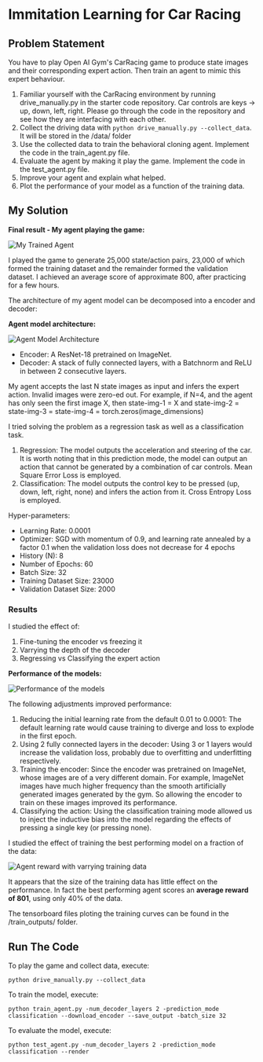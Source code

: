 # Immitation Learning for Car Racing

## Problem Statement

You have to play Open AI Gym's CarRacing game to produce state images and their corresponding expert action. Then train an agent to mimic this expert behaviour.

1. Familiar yourself with the CarRacing environment by running drive_manually.py in the starter code repository. Car controls are keys -> up, down, left, right. Please go through the code in the repository and see how they are interfacing with each other.
2. Collect the driving data with `python drive_manually.py --collect_data`. It will be stored in the /data/ folder
3. Use the collected data to train the behavioral cloning agent. Implement the code in the train_agent.py file.
4. Evaluate the agent by making it play the game. Implement the code in the test_agent.py file.
5. Improve your agent and explain what helped.
6. Plot the performance of your model as a function of the training data.


## My Solution

**Final result - My agent playing the game:**

![My Trained Agent](https://github.com/SohamTamba/DeepRL/blob/master/%232/Racing/racing-demo.gif)

I played the game to generate 25,000 state/action pairs, 23,000 of which formed the training dataset and the remainder formed the validation dataset. I achieved an average score of approximate 800, after practicing for a few hours.

The architecture of my agent model can be decomposed into a encoder and decoder:

**Agent model architecture:**

![Agent Model Architecture](https://github.com/SohamTamba/DeepRL/blob/master/%232/Racing/model.png)

* Encoder: A ResNet-18 pretrained on ImageNet.
* Decoder: A stack of fully connected layers, with a Batchnorm and ReLU in between 2 consecutive layers.


My agent accepts the last N state images as input and infers the expert action. Invalid images were zero-ed out. For example, if N=4, and the agent has only seen the first image X, then state-img-1 = X and state-img-2 = state-img-3 = state-img-4 = torch.zeros(image_dimensions)

I tried solving the problem as a regression task as well as a classification task.

1. Regression: The model outputs the acceleration and steering of the car. It is worth noting that in this prediction mode, the model can output an action that cannot be generated by a combination of car controls. Mean Square Error Loss is employed.
2. Classification: The model outputs the control key to be pressed (up, down, left, right, none) and infers the action from it. Cross Entropy Loss is employed.

Hyper-parameters:

* Learning Rate: 0.0001
* Optimizer: SGD with momentum of 0.9, and learning rate annealed by a factor 0.1 when the validation loss does not decrease for 4 epochs
* History (N): 8
* Number of Epochs: 60
* Batch Size: 32
* Training Dataset Size: 23000
* Validation Dataset Size: 2000

### Results

I studied the effect of:

1. Fine-tuning the encoder vs freezing it
2. Varrying the depth of the decoder
3. Regressing vs Classifying the expert action

**Performance of the models:**

![Performance of the models](https://github.com/SohamTamba/DeepRL/blob/master/%232/Racing/performance.png)

The following adjustments improved performance:

1. Reducing the initial learning rate from the default 0.01 to 0.0001: The default learning rate would cause training to diverge and loss to explode in the first epoch.
2. Using 2 fully connected layers in the decoder: Using 3 or 1 layers would increase the validation loss, probably due to overfitting and underfitting respectively.
3. Training the encoder: Since the encoder was pretrained on ImageNet, whose images are of a very different domain. For example, ImageNet images have much higher frequency than the smooth artificially generated images generated by the gym. So allowing the encoder to train on these images improved its performance.
4. Classifying the action: Using the classification training mode allowed
us to inject the inductive bias into the model regarding the effects of pressing a single key (or pressing none).

I studied the effect of training the best performing model on a fraction of the data:

![Agent reward with varrying training data](https://github.com/SohamTamba/DeepRL/blob/master/%232/Racing/reward-vs-data.png)

It appears that the size of the training data has little effect on the performance. In fact the best performing agent scores an **average reward of 801**, using only 40% of the data.


The tensorboard files ploting the training curves can be found in the /train_outputs/ folder.

## Run The Code

To play the game and collect data, execute:

`python drive_manually.py --collect_data`

To train the model, execute:

`python train_agent.py -num_decoder_layers 2 -prediction_mode classification --download_encoder --save_output -batch_size 32`

To evaluate the model, execute:

`python test_agent.py -num_decoder_layers 2 -prediction_mode classification --render`
